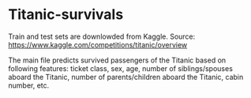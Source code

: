 # Titanic-survivals
Train and test sets are downlowded from Kaggle. Source: https://www.kaggle.com/competitions/titanic/overview

The main file predicts survived passengers of the Titanic based on following features: ticket class, sex, age, number of siblings/spouses aboard the Titanic, number of parents/children aboard the Titanic, cabin number, etc.
